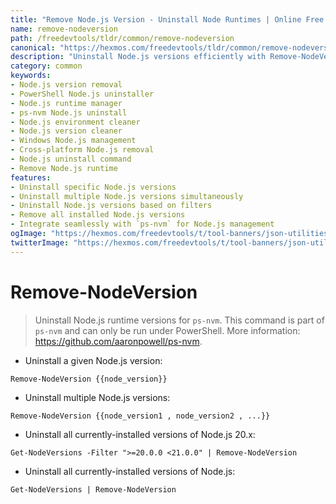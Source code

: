 ```yaml
---
title: "Remove Node.js Version - Uninstall Node Runtimes | Online Free DevTools by Hexmos"
name: remove-nodeversion
path: /freedevtools/tldr/common/remove-nodeversion
canonical: "https://hexmos.com/freedevtools/tldr/common/remove-nodeversion/"
description: "Uninstall Node.js versions efficiently with Remove-NodeVersion. Manage Node.js runtimes easily, and ensure compatibility with your projects. Free online tool, no registration required."
category: common
keywords:
- Node.js version removal
- PowerShell Node.js uninstaller
- Node.js runtime manager
- ps-nvm Node.js uninstall
- Node.js environment cleaner
- Node.js version cleaner
- Windows Node.js management
- Cross-platform Node.js removal
- Node.js uninstall command
- Remove Node.js runtime
features:
- Uninstall specific Node.js versions
- Uninstall multiple Node.js versions simultaneously
- Uninstall Node.js versions based on filters
- Remove all installed Node.js versions
- Integrate seamlessly with `ps-nvm` for Node.js management
ogImage: "https://hexmos.com/freedevtools/t/tool-banners/json-utilities-banner.png"
twitterImage: "https://hexmos.com/freedevtools/t/tool-banners/json-utilities-banner.png"
---
```


# Remove-NodeVersion

> Uninstall Node.js runtime versions for `ps-nvm`.
> This command is part of `ps-nvm` and can only be run under PowerShell.
> More information: <https://github.com/aaronpowell/ps-nvm>.

- Uninstall a given Node.js version:

`Remove-NodeVersion {{node_version}}`

- Uninstall multiple Node.js versions:

`Remove-NodeVersion {{node_version1 , node_version2 , ...}}`

- Uninstall all currently-installed versions of Node.js 20.x:

`Get-NodeVersions -Filter ">=20.0.0 <21.0.0" | Remove-NodeVersion`

- Uninstall all currently-installed versions of Node.js:

`Get-NodeVersions | Remove-NodeVersion`

